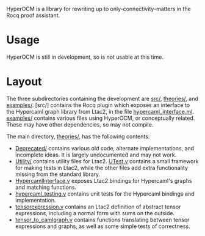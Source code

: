 HyperOCM is a library for rewriting up to only-connectivity-matters in the Rocq proof assistant. 

# Usage

HyperOCM is still in development, so is not usable at this time. 

# Layout

The three subdirectories containing the development are [src/](src/), [theories/](theories/), and [examples/](examples/). [src/] contains the Rocq plugin which exposes an interface to the Hypercaml graph library from Ltac2, in the file [hypercaml_interface.ml](src/hypercaml_interface.ml). [examples/](examples/) contains various files using HyperOCM, or conceptually related. These may have other dependencies, so may not compile. 

The main directory, [theories/](theories/), has the following contents:
* [Deprecated/](theories/Deprecated/) contains various old code, alternate implementations, and incomplete ideas. It is largely undocumented and may not work.
* [Utility/](theories/Utility/) contains utility files for Ltac2. [UTest.v](theories/Utility/UTest.v) contains a small framework for making tests in Ltac2, while the other files add extra functionality missing from the standard library.
* [HypercamlInterface.v](theories/HypercamlInterface.v) exposes Ltac2 bindings for Hypercaml's graphs and matching functions.
* [hypercaml_testing.v](theories/hypercaml_testing.v) contains unit tests for the Hypercaml bindings and implementation.
* [tensorexpression.v](theories/tensorexpression.v) contains an Ltac2 definition of abstract tensor expressions, including a normal form with sums on the outside.
* [tensor_to_camlgraph.v](theories/tensor_to_camlgraph.v) contains functions translating between tensor expressions and graphs, as well as some simple tests of correctness. 